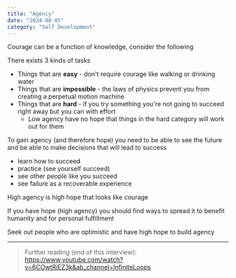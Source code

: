 ```yaml
---
title: "Agency"
date: "2024-08-05"
category: "Self Development"
---
```


Courage can be a function of knowledge, consider the following

There exists 3 kinds of tasks

 - Things that are **easy** - don't require courage like walking or drinking water
 - Things that are **impossible** - the laws of physics prevent you from creating a perpetual motion machine
 - Things that are **hard** - if you try something you're not going to succeed right away but you can with effort
   - Low agency have no hope that things in the hard category will work out for them

To gain agency (and therefore hope) you need to be able to see the future and be able to make decisions that will lead to success

 - learn how to succeed
 - practice (see yourself succeed)
 - see other people like you succeed
 - see failure as a recoverable experience

High agency is high hope that looks like courage


If you have hope (high agency) you should find ways to spread it to benefit humanity and for personal fulfillment

Seek out people who are optimistic and have high hope to build agency

---

> Further reading (end of this interview): https://www.youtube.com/watch?v=6COwtRiEZ3k&ab_channel=InfiniteLoops